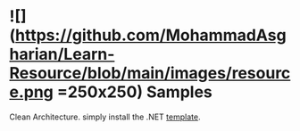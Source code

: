 # ![](https://github.com/MohammadAsgharian/Learn-Resource/blob/main/images/resource.png =250x250) Samples

Clean Architecture. simply install the .NET [template](https://github.com/jasontaylordev/CleanArchitecture).

